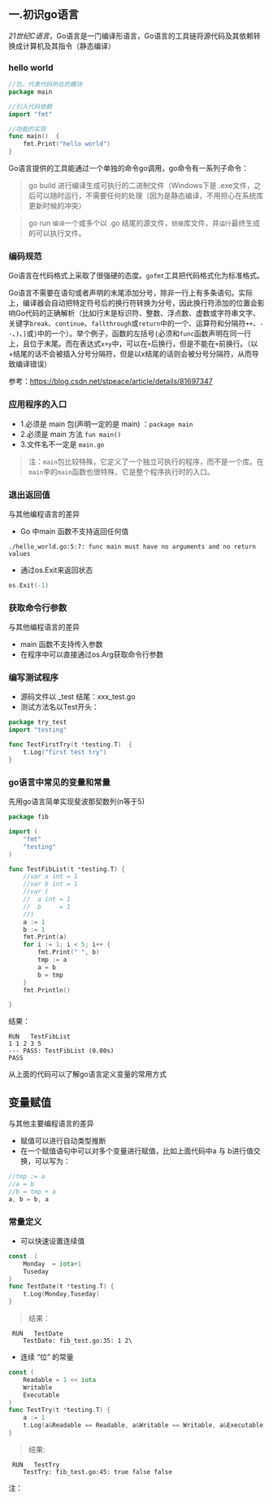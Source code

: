 ## 一.初识go语言
*21世纪C语言*，Go语言是一门编译形语言，Go语言的工具链将源代码及其依赖转换成计算机及其指令（静态编译）
### hello world
```go
//包，代表代码所在的模块
package main

//引入代码依赖
import "fmt"

//功能的实现
func main()  {
	fmt.Print("hello world")
}
```

Go语言提供的工具能通过一个单独的命令go调用，go命令有一系列子命令：

>go build 进行编译生成可执行的二进制文件（Windows下是 .exe文件，之后可以随时运行，不需要任何的处理（因为是静态编译，不用担心在系统库更新时候的冲突）

>go run `编译`一个或多个以 .go 结尾的源文件，`链接`库文件，并`运行`最终生成的可以执行文件。

### 编码规范

Go语言在代码格式上采取了很强硬的态度。`gofmt`工具把代码格式化为标准格式。

Go语言不需要在语句或者声明的末尾添加分号，除非一行上有多条语句。实际上，编译器会自动把特定符号后的换行符转换为分号，因此换行符添加的位置会影响Go代码的正确解析（比如行末是标识符、整数、浮点数、虚数或字符串文字、关键字`break`、`continue`、`fallthrough`或`return`中的一个、运算符和分隔符`++`、`--`、`)`、`]`或`}`中的一个）。举个例子，函数的左括号`{`必须和`func`函数声明在同一行上，且位于末尾。而在表达式`x+y`中，可以在`+`后换行，但是不能在`+`前换行。（以+结尾的话不会被插入分号分隔符，但是以x结尾的话则会被分号分隔符，从而导致编译错误）

参考：https://blog.csdn.net/stpeace/article/details/81697347

### 应用程序的入口
- 1.必须是 main  包(声明一定的是 main) ：```package main```
- 2.必须是 main 方法  ```fun main()```
- 3.文件名不一定是 ```main.go```

>注：`main`包比较特殊，它定义了一个独立可执行的程序，而不是一个库。在`main`李的`main`函数也很特殊，它是整个程序执行时的入口。

### 退出返回值
与其他编程语言的差异
- Go 中main 函数不支持返回任何值

```./hello_world.go:5:7: func main must have no arguments and no return values```

- 通过os.Exit来返回状态

```go
os.Exit(-1)
```

### 获取命令行参数
与其他编程语言的差异
- main 函数不支持传入参数
- 在程序中可以直接通过os.Arg获取命令行参数

### 编写测试程序
- 源码文件以 _test 结尾：xxx_test.go
- 测试方法名以Test开头：

```go
package try_test
import "testing"

func TestFirstTry(t *testing.T)  {
	t.Log("first test try")
}
```

### go语言中常见的变量和常量
先用go语言简单实现斐波那契数列(n等于5)
```go
package fib

import (
	"fmt"
	"testing"
)

func TestFibList(t *testing.T) {
	//var a int = 1
	//var b int = 1
	//var (
	//	a int = 1
	//	b     = 1
	//)
	a := 1
	b := 1
	fmt.Print(a)
	for i := 1; i < 5; i++ {
		fmt.Print(" ", b)
		tmp := a
		a = b
		b = tmp
	}
	fmt.Println()

}
```
结果：
```
RUN   TestFibList
1 1 2 3 5
--- PASS: TestFibList (0.00s)
PASS
```

从上面的代码可以了解go语言定义变量的常用方式
## 变量赋值
与其他主要编程语言的差异
- 赋值可以进行自动类型推断
- 在一个赋值语句中可以对多个变量进行赋值，比如上面代码中a 与 b进行值交换，可以写为：
```go
//tmp := a
//a = b
//b = tmp + a
a, b = b, a
```

### 常量定义
- 可以快速设置连续值
```go
const  (
	Monday  = iota+1
	Tuseday
) 
func TestDate(t *testing.T) {
	t.Log(Monday,Tuseday)
}
```
>结果：
```
 RUN   TestDate
    TestDate: fib_test.go:35: 1 2\
```

- 连续 “位” 的常量
```go
const (
	Readable = 1 << iota
	Writable
	Executable
)
func TestTry(t *testing.T) {
	a := 1
	t.Log(a&Readable == Readable, a&Writable == Writable, a&Executable == Executable)
}
```
>结果:
```
 RUN   TestTry
    TestTry: fib_test.go:45: true false false
```

注：
